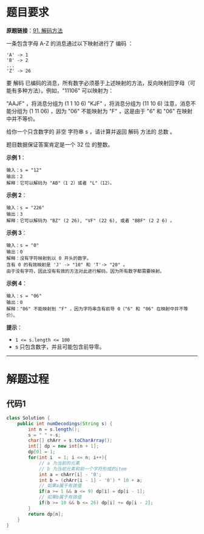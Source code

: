 # 题目要求

**原题链接**：[91. 解码方法](https://leetcode-cn.com/problems/decode-ways/)

一条包含字母 A-Z 的消息通过以下映射进行了 编码 ：

```
'A' -> 1
'B' -> 2
...
'Z' -> 26
```


要 解码 已编码的消息，所有数字必须基于上述映射的方法，反向映射回字母（可能有多种方法）。例如，"11106" 可以映射为：

"AAJF" ，将消息分组为 (1 1 10 6)
"KJF" ，将消息分组为 (11 10 6)
注意，消息不能分组为  (1 11 06) ，因为 "06" 不能映射为 "F" ，这是由于 "6" 和 "06" 在映射中并不等价。

给你一个只含数字的 非空 字符串 s ，请计算并返回 解码 方法的 总数 。

题目数据保证答案肯定是一个 32 位 的整数。

 

**示例 1**：

```
输入：s = "12"
输出：2
解释：它可以解码为 "AB"（1 2）或者 "L"（12）。
```


**示例 2**：

```
输入：s = "226"
输出：3
解释：它可以解码为 "BZ" (2 26), "VF" (22 6), 或者 "BBF" (2 2 6) 。
```


**示例 3**：

```
输入：s = "0"
输出：0
解释：没有字符映射到以 0 开头的数字。
含有 0 的有效映射是 'J' -> "10" 和 'T'-> "20" 。
由于没有字符，因此没有有效的方法对此进行解码，因为所有数字都需要映射。
```


**示例 4**：

```
输入：s = "06"
输出：0
解释："06" 不能映射到 "F" ，因为字符串含有前导 0（"6" 和 "06" 在映射中并不等价）。
```

**提示**：

+ `1 <= s.length <= 100`
+ s 只包含数字，并且可能包含前导零。

---

# 解题过程

## 代码1

```java
class Solution {
    public int numDecodings(String s) {
        int n = s.length();
        s = " " + s;
        char[] chArr = s.toCharArray();
        int[] dp = new int[n + 1];
        dp[0] = 1;
        for(int i  = 1; i <= n; i++){
            // a 为当前的元素
            // b 为当前元素和前一个字符形成的item
            int a = chArr[i] - '0';
            int b = (chArr[i - 1] - '0') * 10 + a;
            // 如果a属于有效值
            if(a >= 1 && a <= 9) dp[i] = dp[i - 1];
            // 如果b属于有效值
            if(b >= 10 && b <= 26) dp[i] += dp[i - 2];
        }
        return dp[n];
    }
}
```

